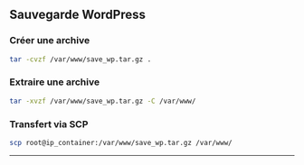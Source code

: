 ## Sauvegarde WordPress
### Créer une archive
```bash
tar -cvzf /var/www/save_wp.tar.gz .
```

### Extraire une archive
```bash
tar -xvzf /var/www/save_wp.tar.gz -C /var/www/
```

### Transfert via SCP
```bash
scp root@ip_container:/var/www/save_wp.tar.gz /var/www/
```

---
